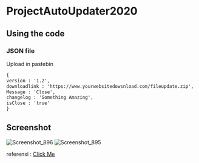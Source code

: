 # ProjectAutoUpdater2020


## Using the code

### JSON file

Upload in pastebin


````xml
{
version : '1.2',
downloadlink : 'https://www.yourwebsitedowsnload.com/fileupdate.zip',
Message : 'Close',
changelog : 'Something Amazing',
isClose : 'true'
}
````

## Screenshot
![Screenshot_896](https://user-images.githubusercontent.com/61135648/99094895-ff4fa100-2606-11eb-883e-49eb013c9a6c.png)
![Screenshot_895](https://user-images.githubusercontent.com/61135648/99094900-01196480-2607-11eb-8c42-c0d424c9de5b.png)


referensi : <a href="http://coding4ever.net/blog/2016/01/10/paket-nuget-yang-wajib-dicoba-bagian-number-2-autoupdater-dot-net/">Click Me</a>

